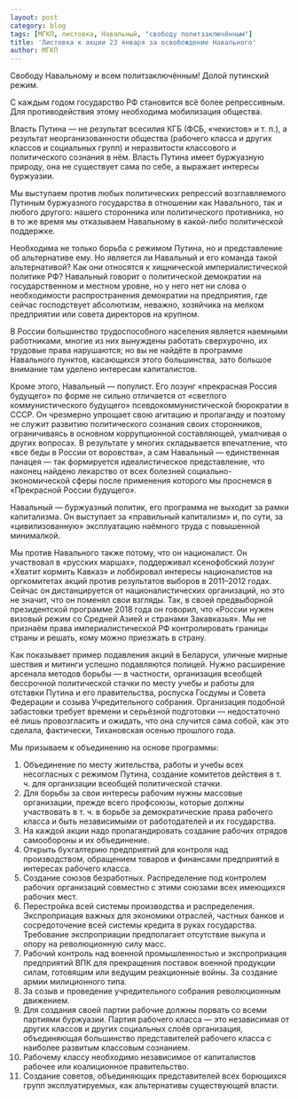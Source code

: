 ```yaml
---
layout: post
category: blog
tags: [МГКП, листовка, Навальный, "свободу политзаключённым"]
title: 'Листовка к акции 23 января за освобождение Навального'
author: МГКП
---
```


Свободу Навальному и всем политзаключённым! Долой путинский режим.

С каждым годом государство РФ становится всё более репрессивным. Для противодействия этому необходима мобилизация общества.

Власть Путина — не результат всесилия КГБ (ФСБ, «чекистов» и т. п.), а результат неорганизованности общества (рабочего класса и других классов и социальных групп) и неразвитости классового и политического сознания в нём. Власть Путина имеет буржуазную природу, она не существует сама по себе, а выражает интересы буржуазии.

Мы выступаем против любых политических репрессий возглавляемого Путиным буржуазного государства в отношении как Навального, так и любого другого: нашего сторонника или политического противника, но в то же время мы отказываем Навальному в какой-либо политической поддержке.

Необходима не только борьба с режимом Путина, но и представление об альтернативе ему. Но является ли Навальный
и его команда такой альтернативой? Как они относятся к хищнической империалистической политике РФ? Навальный
говорит о политической демократии на государственном и местном уровне, но у него нет ни слова о необходимости распространения демократии на предприятия, где сейчас господствует абсолютизм, неважно, хозяйчика на мелком предприятии или совета директоров на крупном.

В России большинство трудоспособного населения является наемными работниками, многие из них вынуждены работать сверхурочно, их трудовые права нарушаются; но вы не найдёте в программе Навального пунктов, касающихся этого
большинства, зато большое внимание там уделено интересам капиталистов.

Кроме этого, Навальный — популист. Его лозунг «прекрасная Россия будущего» по форме не сильно отличается от «светлого коммунистического будущего» псевдокоммунистической бюрократии в СССР. Он чрезмерно упрощает свою агитацию и пропаганду и поэтому не служит развитию политического сознания своих сторонников, ограничиваясь в основном коррупционной составляющей, умалчивая о других вопросах. В результате у многих складывается впечатление, что «все беды в России от воровства», а сам Навальный — единственная панацея — так формируется идеалистическое представление, что наконец найдено лекарство от всех болезней социально-экономической сферы после применения которого мы проснемся в «Прекрасной России будущего».

Навальный — буржуазный политик, его программа не выходит за рамки капитализма. Он выступает за «правильный
капитализм» и, по сути, за «цивилизованную» эксплуатацию наёмного труда с повышенной минималкой.

Мы против Навального также потому, что он националист. Он участвовал в «русских маршах», поддерживал ксенофобский лозунг «Хватит кормить Кавказ» и лоббировал интересы националистов на оргкомитетах акций против результатов выборов в 2011–2012 годах. Сейчас он дистанцируется от националистических организаций, но это не значит, что он
поменял свои взгляды. Так, в своей предвыборной президентской программе 2018 года он говорил, что «России нужен
визовый режим со Средней Азией и странами Закавказья». Мы не признаём права империалистической РФ контролировать
границы страны и решать, кому можно приезжать в страну.

Как показывает пример подавления акций в Беларуси, уличные мирные шествия и митинги успешно подавляются полицей. Нужно расширение арсенала методов борьбы — в частности, организация всеобщей бессрочной политической стачки по месту учебы и работы для отставки Путина и его правительства, роспуска Госдумы и Совета Федерации и созыва Учредительного собрания. Организация подобной забастовки требует времени и серьёзной подготовки — недостаточно
её лишь провозгласить и ожидать, что она случится сама собой, как это сделала, фактически, Тихановская осенью прошлого года.

Мы призываем к объединению на основе программы:

1. Объединение по месту жительства, работы и учебы всех несогласных с режимом Путина, создание комитетов действия в т. ч. для организации всеобщей политической стачки.
2. Для борьбы за свои интересы рабочим нужны массовые организации, прежде всего профсоюзы, которые должны участвовать в т. ч. в борьбе за демократические права рабочего класса и быть независимыми от работодателей и их государства.
3. На каждой акции надо пропагандировать создание рабочих отрядов самообороны и их объединение.
4. Открыть бухгалтерию предприятий для контроля над производством, обращением товаров и финансами предприятий
в интересах рабочего класса.
5. Создание союзов безработных. Распределение под контролем рабочих организаций совместно с этими союзами всех
имеющихся рабочих мест.
6. Перестройка всей системы производства и распределения. Экспроприация важных для экономики отраслей, частных
банков и сосредоточение всей системы кредита в руках государства. Требование экспроприации предполагает отсутствие
выкупа и опору на революционную силу масс.
7. Рабочий контроль над военной промышленностью и экспроприация предприятий ВПК для прекращения поставок
военной продукции силам, готовящим или ведущим реакционные войны. За создание армии милиционного типа.
8. За созыв и проведение учредительного собрания революционным движением.
9. Для создания своей партии рабочие должны порвать со всеми партиями буржуазии. Партия рабочего класса — это
независимая от других классов и других социальных слоёв организация, объединяющая большинство представителей рабочего класса с наиболее развитым классовым сознанием.
10. Рабочему классу необходимо независимое от капиталистов рабочее или коалиционное правительство.
11. Создание советов, объединяющих представителей всех борющихся групп эксплуатируемых, как альтернативы существующей власти.

